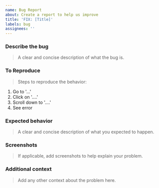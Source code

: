 ```yaml
---
name: Bug Report
about: Create a report to help us improve
title: 'FIX: [Title]'
labels: bug
assignees: ''
---
```


### Describe the bug

> A clear and concise description of what the bug is.

### To Reproduce

> Steps to reproduce the behavior:

1. Go to '...'
2. Click on '....'
3. Scroll down to '....'
4. See error

### Expected behavior

> A clear and concise description of what you expected to happen.

### Screenshots

> If applicable, add screenshots to help explain your problem.

### Additional context

> Add any other context about the problem here.
